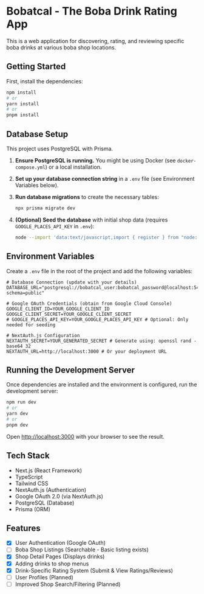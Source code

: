 # Bobatcal - The Boba Drink Rating App

This is a web application for discovering, rating, and reviewing specific boba drinks at various boba shop locations.

## Getting Started

First, install the dependencies:

```bash
npm install
# or
yarn install
# or
pnpm install
```

## Database Setup

This project uses PostgreSQL with Prisma.

1.  **Ensure PostgreSQL is running.** You might be using Docker (see `docker-compose.yml`) or a local installation.
2.  **Set up your database connection string** in a `.env` file (see Environment Variables below).
3.  **Run database migrations** to create the necessary tables:

    ```bash
    npx prisma migrate dev
    ```

4.  **(Optional) Seed the database** with initial shop data (requires `GOOGLE_PLACES_API_KEY` in `.env`):
    ```bash
    node --import 'data:text/javascript,import { register } from "node:module"; import { pathToFileURL } from "node:url"; register("ts-node/esm", pathToFileURL("./"));' prisma/seed.mts
    ```

## Environment Variables

Create a `.env` file in the root of the project and add the following variables:

```env
# Database Connection (update with your details)
DATABASE_URL="postgresql://bobatcal_user:bobatcal_password@localhost:5433/bobatcal_db?schema=public"

# Google OAuth Credentials (obtain from Google Cloud Console)
GOOGLE_CLIENT_ID=YOUR_GOOGLE_CLIENT_ID
GOOGLE_CLIENT_SECRET=YOUR_GOOGLE_CLIENT_SECRET
# GOOGLE_PLACES_API_KEY=YOUR_GOOGLE_PLACES_API_KEY # Optional: Only needed for seeding

# NextAuth.js Configuration
NEXTAUTH_SECRET=YOUR_GENERATED_SECRET # Generate using: openssl rand -base64 32
NEXTAUTH_URL=http://localhost:3000 # Or your deployment URL
```

## Running the Development Server

Once dependencies are installed and the environment is configured, run the development server:

```bash
npm run dev
# or
yarn dev
# or
pnpm dev
```

Open [http://localhost:3000](http://localhost:3000) with your browser to see the result.

## Tech Stack

-   Next.js (React Framework)
-   TypeScript
-   Tailwind CSS
-   NextAuth.js (Authentication)
-   Google OAuth 2.0 (via NextAuth.js)
-   PostgreSQL (Database)
-   Prisma (ORM)

## Features

-   [x] User Authentication (Google OAuth)
-   [ ] Boba Shop Listings (Searchable - Basic listing exists)
-   [x] Shop Detail Pages (Displays drinks)
-   [x] Adding drinks to shop menus
-   [x] Drink-Specific Rating System (Submit & View Ratings/Reviews)
-   [ ] User Profiles (Planned)
-   [ ] Improved Shop Search/Filtering (Planned)
